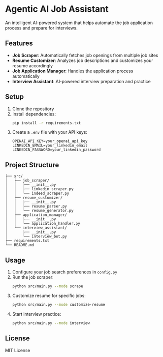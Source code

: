 # Agentic AI Job Assistant

An intelligent AI-powered system that helps automate the job application process and prepare for interviews.

## Features

- **Job Scraper**: Automatically fetches job openings from multiple job sites
- **Resume Customizer**: Analyzes job descriptions and customizes your resume accordingly
- **Job Application Manager**: Handles the application process automatically
- **Interview Assistant**: AI-powered interview preparation and practice

## Setup

1. Clone the repository
2. Install dependencies:
   ```bash
   pip install -r requirements.txt
   ```
3. Create a `.env` file with your API keys:
   ```
   OPENAI_API_KEY=your_openai_api_key
   LINKEDIN_EMAIL=your_linkedin_email
   LINKEDIN_PASSWORD=your_linkedin_password
   ```

## Project Structure

```
├── src/
│   ├── job_scraper/
│   │   ├── __init__.py
│   │   ├── linkedin_scraper.py
│   │   └── indeed_scraper.py
│   ├── resume_customizer/
│   │   ├── __init__.py
│   │   ├── resume_parser.py
│   │   └── resume_generator.py
│   ├── application_manager/
│   │   ├── __init__.py
│   │   └── application_handler.py
│   └── interview_assistant/
│       ├── __init__.py
│       └── interview_bot.py
├── requirements.txt
└── README.md
```

## Usage

1. Configure your job search preferences in `config.py`
2. Run the job scraper:
   ```bash
   python src/main.py --mode scrape
   ```
3. Customize resume for specific jobs:
   ```bash
   python src/main.py --mode customize-resume
   ```
4. Start interview practice:
   ```bash
   python src/main.py --mode interview
   ```

## License

MIT License 